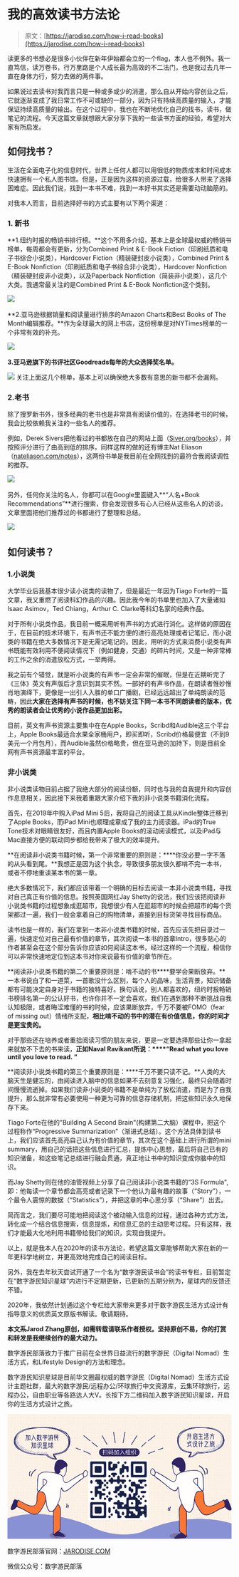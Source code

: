 <!--yml
category: 未分类
date: 2022-06-26 00:00:00
-->

# 我的高效读书方法论

> 原文：[https://jarodise.com/how-i-read-books](https://jarodise.com/how-i-read-books)

读更多的书想必是很多小伙伴在新年伊始都会立的一个flag，本人也不例外。我一直笃信，读万卷书，行万里路是个人成长最为高效的不二法门，也是我过去几年一直在身体力行，努力去做的两件事。

如果说过去读书对我而言只是一种或多或少的消遣，那么自从开始内容创业之后，它就逐渐变成了我日常工作不可或缺的一部分，因为只有持续高质量的输入，才能保证持续高质量的输出。在这个过程中，我也在不断地优化自己的找书，读书，做笔记的流程。今天这篇文章就想跟大家分享下我的一些读书方面的经验，希望对大家有所启发。

## 如何找书？

生活在全面电子化的信息时代，世界上任何人都可以用很低的物质成本和时间成本快速拥有一个私人图书馆。但是，正是因为这样的资源过载，给很多人带来了选择困难症。因此我们说，找到一本书不难，找到一本好书其实还是需要动动脑筋的。

对我本人而言，目前选择好书的方式主要有以下两个渠道：

### 1\. 新书

**1.纽约时报的畅销书排行榜。**这个不用多介绍，基本上是全球最权威的畅销书榜单，每周都会有更新，分为Combined Print & E-Book Fiction（印刷纸质和电子书综合小说类），Hardcover Fiction（精装硬封皮小说类），Combined Print & E-Book Nonfiction（印刷纸质和电子书综合非小说类），Hardcover Nonfiction（精装硬封皮非小说类），以及Paperback Nonfiction（简装非小说类），这几个大类。我通常最关注的是Combined Print & E-Book Nonfiction这个类别。

![](img/61f6c94584c23c98833b21feb6b01215.png)

**2.亚马逊根据销量和阅读量进行排序的Amazon Charts和Best Books of The Month编辑推荐。**作为全球最大的网上书店，这份榜单是对NYTimes榜单的一个非常有效的补充。

![](img/cf9efc862d6a2ced5c400d62949ced18.png)

**3.亚马逊旗下的书评社区Goodreads每年的大众选择奖名单。**

![](img/351e86ebab74dff6cbb8cffe804ee7d4.png) 关注上面这几个榜单，基本上可以确保绝大多数有意思的新书都不会漏网。

### 2.老书

除了搜罗新书外，很多经典的老书也是非常具有阅读价值的，在选择老书的时候，我会比较依赖我关注的一些名人的推荐。

例如，Derek Sivers把他看过的书都放在自己的网站上面（[Siver.org/books](http://Siver.org/books)），并按照评分进行了由高到低的排序。同样这样的做的还有博主Nat Eliason（[nateliason.com/notes](https://www.nateliason.com/notes)），这两份书单是我目前在全网找到的最符合我阅读调性的推荐。

![](img/a1a13b615ea0ff9266bffb40553d8f25.png)

另外，任何你关注的名人，你都可以在Google里面键入**“人名+Book Recommendations”**进行搜索，你会发现很多有心人已经从这些名人的访谈，文章里面把他们推荐过的书都进行了整理和总结。

![](img/a9d5ba958f61d864f06419bebd1affdd.png)

## 如何读书？

### 1.小说类

大学毕业后我基本很少读小说类的读物了，但是最近一年因为Tiago Forte的一篇文章，我又重燃了阅读科幻作品的兴趣。因此我今年的书单里也加入了大量诸如Isaac Asimov，Ted Chiang，Arthur C. Clarke等科幻名家的经典作品。

对于所有小说类作品，我目前一概采用听有声书的方式进行消化。这样做的原因在于，在目前的技术环境下，有声书还不能方便的进行高亮处理或者记笔记，而小说类的书籍在绝大多数情况下是无需记笔记的。因此，用听的方式来消费小说类有声书既能有效利用不便阅读情况下（例如健身，交通）的碎片时间，又是一种非常棒的工作之余的消遣放松方式，一举两得。

我之前有个错觉，就是听小说类的有声书一定会非常的催眠，但是在近期听完了《三体》英文有声版后才意识到其实不然。一部好的有声书作品，在朗读者惟妙惟肖地演绎下，更像是一出引人入胜的单口广播剧，已经远远超出了单纯朗读的范畴，因此**大家在选择有声书的时候，也不妨关注下同一本书不同朗读者的版本，优秀的朗读者会让优秀的小说作品更加出彩。**

目前，英文有声书资源主要集中在在Apple Books，Scribd和Audible这三个平台上，Apple Books最适合水果全家桶用户，即买即听，Scribd价格最便宜（不到9美元一个月包月），而Audible虽然价格略贵，但在亚马逊的加持下，则是目前全网有声书资源最丰富的平台。

### 非小说类

非小说类读物目前占据了我绝大部分的阅读份额，同时也与我的自我提升和内容创作息息相关，因此接下来我着重跟大家介绍下我的非小说类书籍消化流程。

首先，在2019年中购入iPad Mini 5后，我将自己的阅读工具从Kindle整体迁移到了Apple Books，而iPad Mini也顺理成章成了我的主力阅读器。iPad的True Tone技术对眼睛很友好，而且内置Apple Books的滚动阅读模式，以及iPad与Mac直接方便的联动同步都给我带来了极大的效率提升。

**在阅读非小说类书籍时候，第一个非常重要的原则是：****你没必要一字不落的从头看到尾。**我想正是因为这个执念，导致很多朋友很久都啃不完一本书，或者不停地重读某本书的第一章。

绝大多数情况下，我们都应该带着一个明确的目标去阅读一本非小说类书籍，寻找对自己真正有价值的信息。按照英国网红Jay Shetty的说法，我们应该把阅读非小说类书籍的过程想象成逛超市，我想很少有人在逛超市的时候会把超市的每个货架都过一遍，我们一般会拿着自己的购物清单，直接到目标货架寻找目标商品。

读书也是一样的，我们在拿到一本非小说类书籍的时候，首先应该先把目录过一遍，快速定位对自己最有价值的章节，其次阅读一本书的首章Intro，很多贴心的作者甚至会在这个部分告诉你应该如何阅读这本书，经过这样的一个流程，相信你可以非常快速地定位到这本书对你来说最有价值的章节所在。

**阅读非小说类书籍的第二个重要原则是：啃不动的书****要学会果断放弃。**一本书说白了和一道菜，一首歌没什么区别，每个人的品味，生活背景，知识储备都有可能决定自身对于书籍的独特喜好。换句话说，别人都喜欢的，纽约时报畅销书榜排名第一的公认好书，也许你并不一定会喜欢，我们在遇到那种不断挑战自我认知极限，或者晦涩难懂的书的时候，应该果断放弃，千万不要被FOMO（fear of missing out）情绪所支配，**相比啃不动的书中的潜在有价值信息，你的时间才是更宝贵的。**

对于那些还在培养或者重拾阅读习惯的朋友来说，更是一定要选择那些让你一拿起来就放不下去的书来读，**正如Naval Ravikant所说：****“Read what you love until you love to read. ”**

**阅读非小说类书籍的第三个重要原则是：****千万不要只读不记。**人类的大脑天生是健忘的，由阅读进入脑中的信息如果不去刻意复习强化，最终只会随着时间慢慢流逝掉。如果我们读非小说类的书籍不是单纯为了放松消遣，而是为了自我提升，那么就非常有必要使用一种更为可靠的信息存储机制，把这些知识永久地保存下来。

Tiago Forte在他的"Building A Second Brain"(构建第二大脑）课程中，把这个过程称作“Progressive Summarization”（渐进式总结）。这个方法具体到读书上，我们应该首先高亮自己认为有价值的章节，其次在这个基础上进行所谓的mini summary，用自己的话把这些信息进行汇总，提炼中心思想，最后将自己已有的知识储备，和这些笔记总结进行融会贯通，真正地让书中的知识变成你脑中的知识。

而Jay Shetty则在他的油管视频上分享了自己阅读非小说类书籍的“3S Formula", 即：他每读一个章节都会高亮或者记录下一个他认为最有趣的故事（“Story”），一个最令人震惊的数据（“Statistics”），并把这章的中心思分享（“Share”）出去。

简而言之，我们要尽可能地把阅读这个被动输入信息的过程，通过各种方式方法，转化成一个结合信息搜索，信息提炼，和信息汇总的主动思考过程。只有这样，我们才能最大化地利用书籍带给我们的知识，实现自我提升。

以上，就是我本人在2020年的读书方法论，希望这篇文章能够帮助大家在新的一年更科学地树立，并更高效地完成自己的阅读目标。

另外，我在去年秋天尝试开通了一个名为“数字游民读书会”的读书专栏，目前暂定在“数字游民知识星球”内进行不定期更新，已更新的五期分别为，星球内的反馈还不错。

2020年，我依然计划通过这个专栏给大家带来更多对于数字游民生活方式设计有指导意义的优质英文原版书解读。敬请期待。

**本文系Jarod Zhang原创，如需转载请联系作者授权。坚持原创不易，你的打赏和转发是我继续创作的最大动力。**

数字游民部落致力于推广目前在全世界日益流行的数字游民（Digital Nomad）生活方式，和Lifestyle Design的方法和理念。

数字游民知识星球是目前华文圈最权威的数字游民（Digital Nomad）生活方式设计主题社群，最大的数字游民/远程办公/环球旅行中文资源库，云集环球旅行，远程办公，自由职业等各路达人大V。长按下方二维码加入数字游民知识星球，开启你的生活方式设计之旅。

![zsxq.png](img/7a02c631cc0f32104262cffc5fd6fe91.png)

数字游民部落官网：[JARODISE.COM](http://JARODISE.COM)

微信公众号：数字游民部落